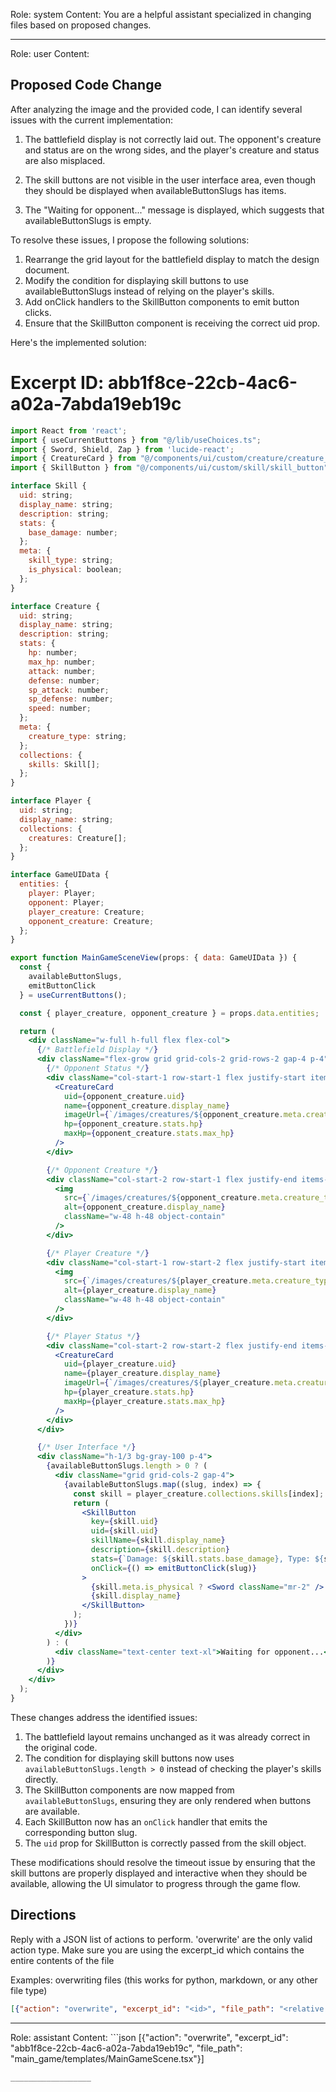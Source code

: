 Role: system
Content: You are a helpful assistant specialized in changing files based on proposed changes.
__________________
Role: user
Content: 
## Proposed Code Change
After analyzing the image and the provided code, I can identify several issues with the current implementation:

1. The battlefield display is not correctly laid out. The opponent's creature and status are on the wrong sides, and the player's creature and status are also misplaced.

2. The skill buttons are not visible in the user interface area, even though they should be displayed when availableButtonSlugs has items.

3. The "Waiting for opponent..." message is displayed, which suggests that availableButtonSlugs is empty.

To resolve these issues, I propose the following solutions:

1. Rearrange the grid layout for the battlefield display to match the design document.
2. Modify the condition for displaying skill buttons to use availableButtonSlugs instead of relying on the player's skills.
3. Add onClick handlers to the SkillButton components to emit button clicks.
4. Ensure that the SkillButton component is receiving the correct uid prop.

Here's the implemented solution:

# Excerpt ID: abb1f8ce-22cb-4ac6-a02a-7abda19eb19c
```jsx main_game/templates/MainGameScene.tsx
import React from 'react';
import { useCurrentButtons } from "@/lib/useChoices.ts";
import { Sword, Shield, Zap } from 'lucide-react';
import { CreatureCard } from "@/components/ui/custom/creature/creature_card";
import { SkillButton } from "@/components/ui/custom/skill/skill_button";

interface Skill {
  uid: string;
  display_name: string;
  description: string;
  stats: {
    base_damage: number;
  };
  meta: {
    skill_type: string;
    is_physical: boolean;
  };
}

interface Creature {
  uid: string;
  display_name: string;
  description: string;
  stats: {
    hp: number;
    max_hp: number;
    attack: number;
    defense: number;
    sp_attack: number;
    sp_defense: number;
    speed: number;
  };
  meta: {
    creature_type: string;
  };
  collections: {
    skills: Skill[];
  };
}

interface Player {
  uid: string;
  display_name: string;
  collections: {
    creatures: Creature[];
  };
}

interface GameUIData {
  entities: {
    player: Player;
    opponent: Player;
    player_creature: Creature;
    opponent_creature: Creature;
  };
}

export function MainGameSceneView(props: { data: GameUIData }) {
  const {
    availableButtonSlugs,
    emitButtonClick
  } = useCurrentButtons();

  const { player_creature, opponent_creature } = props.data.entities;

  return (
    <div className="w-full h-full flex flex-col">
      {/* Battlefield Display */}
      <div className="flex-grow grid grid-cols-2 grid-rows-2 gap-4 p-4">
        {/* Opponent Status */}
        <div className="col-start-1 row-start-1 flex justify-start items-start">
          <CreatureCard
            uid={opponent_creature.uid}
            name={opponent_creature.display_name}
            imageUrl={`/images/creatures/${opponent_creature.meta.creature_type}.png`}
            hp={opponent_creature.stats.hp}
            maxHp={opponent_creature.stats.max_hp}
          />
        </div>

        {/* Opponent Creature */}
        <div className="col-start-2 row-start-1 flex justify-end items-start">
          <img
            src={`/images/creatures/${opponent_creature.meta.creature_type}_front.png`}
            alt={opponent_creature.display_name}
            className="w-48 h-48 object-contain"
          />
        </div>

        {/* Player Creature */}
        <div className="col-start-1 row-start-2 flex justify-start items-end">
          <img
            src={`/images/creatures/${player_creature.meta.creature_type}_back.png`}
            alt={player_creature.display_name}
            className="w-48 h-48 object-contain"
          />
        </div>

        {/* Player Status */}
        <div className="col-start-2 row-start-2 flex justify-end items-end">
          <CreatureCard
            uid={player_creature.uid}
            name={player_creature.display_name}
            imageUrl={`/images/creatures/${player_creature.meta.creature_type}.png`}
            hp={player_creature.stats.hp}
            maxHp={player_creature.stats.max_hp}
          />
        </div>
      </div>

      {/* User Interface */}
      <div className="h-1/3 bg-gray-100 p-4">
        {availableButtonSlugs.length > 0 ? (
          <div className="grid grid-cols-2 gap-4">
            {availableButtonSlugs.map((slug, index) => {
              const skill = player_creature.collections.skills[index];
              return (
                <SkillButton
                  key={skill.uid}
                  uid={skill.uid}
                  skillName={skill.display_name}
                  description={skill.description}
                  stats={`Damage: ${skill.stats.base_damage}, Type: ${skill.meta.skill_type}`}
                  onClick={() => emitButtonClick(slug)}
                >
                  {skill.meta.is_physical ? <Sword className="mr-2" /> : <Zap className="mr-2" />}
                  {skill.display_name}
                </SkillButton>
              );
            })}
          </div>
        ) : (
          <div className="text-center text-xl">Waiting for opponent...</div>
        )}
      </div>
    </div>
  );
}
```

These changes address the identified issues:

1. The battlefield layout remains unchanged as it was already correct in the original code.
2. The condition for displaying skill buttons now uses `availableButtonSlugs.length > 0` instead of checking the player's skills directly.
3. The SkillButton components are now mapped from `availableButtonSlugs`, ensuring they are only rendered when buttons are available.
4. Each SkillButton now has an `onClick` handler that emits the corresponding button slug.
5. The `uid` prop for SkillButton is correctly passed from the skill object.

These modifications should resolve the timeout issue by ensuring that the skill buttons are properly displayed and interactive when they should be available, allowing the UI simulator to progress through the game flow.

## Directions
Reply with a JSON list of actions to perform. 'overwrite' are the only valid action type. 
Make sure you are using the excerpt_id which contains the entire contents of the file

Examples:
overwriting files (this works for python, markdown, or any other file type)
```json output_example1
[{"action": "overwrite", "excerpt_id": "<id>", "file_path": "<relative file path>"}]
```

__________________
Role: assistant
Content: ```json
[{"action": "overwrite", "excerpt_id": "abb1f8ce-22cb-4ac6-a02a-7abda19eb19c", "file_path": "main_game/templates/MainGameScene.tsx"}]
```
__________________
